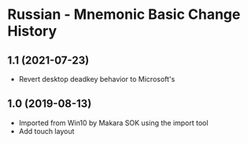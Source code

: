 Russian - Mnemonic Basic Change History
====================

1.1 (2021-07-23)
----------------
* Revert desktop deadkey behavior to Microsoft's

1.0 (2019-08-13)
----------------
* Imported from Win10 by Makara SOK using the import tool
* Add touch layout
